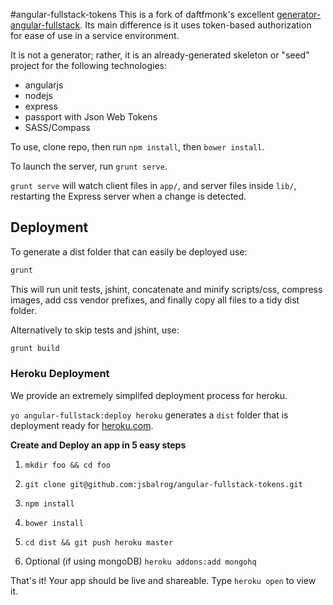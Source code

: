 #angular-fullstack-tokens
This is a fork of daftfmonk's excellent [generator-angular-fullstack](https://www.npmjs.org/package/generator-angular-fullstack). Its main difference is it uses token-based authorization for ease of use in a service environment.

It is not a generator; rather, it is an already-generated skeleton or "seed" project for the following technologies:

* angularjs
* nodejs
* express
* passport with Json Web Tokens
* SASS/Compass

To use, clone repo, then run `npm install`, then `bower install`.

To launch the server, run `grunt serve`.

`grunt serve` will watch client files in `app/`, and server files inside `lib/`, restarting the Express server when a change is detected.

## Deployment

To generate a dist folder that can easily be deployed use:

```bash
grunt
```

This will run unit tests, jshint, concatenate and minify scripts/css, compress images, add css vendor prefixes, and finally copy all files to a tidy dist folder.

Alternatively to skip tests and jshint, use:

```bash
grunt build
```

### Heroku Deployment

We provide an extremely simplifed deployment process for heroku.

`yo angular-fullstack:deploy heroku` generates a `dist` folder that is deployment ready  for [heroku.com](http://heroku.com/).

**Create and Deploy an app in 5 easy steps**

1. `mkdir foo && cd foo`

2. `git clone git@github.com:jsbalrog/angular-fullstack-tokens.git`

3. `npm install`

4. `bower install`

5. `cd dist && git push heroku master`

6. Optional (if using mongoDB) `heroku addons:add mongohq`

That's it! Your app should be live and shareable. Type `heroku open` to view it.  
